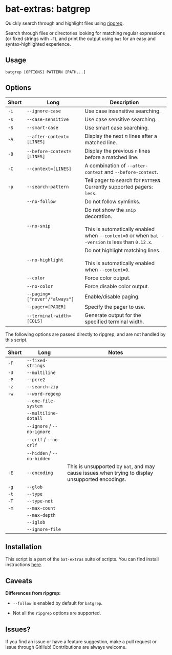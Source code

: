 # bat-extras: batgrep

Quickly search through and highlight files using [ripgrep](https://github.com/burntsushi/ripgrep).

Search through files or directories looking for matching regular expressions (or fixed strings with `-F`), and print the output using `bat` for an easy and syntax-highlighted experience.



## Usage

    batgrep [OPTIONS] PATTERN [PATH...]



## Options

| Short | Long                         | Description                                                  |
| ----- | ---------------------------- | ------------------------------------------------------------ |
| `-i`  | `--ignore-case`              | Use case insensitive searching.                              |
| `-s`  | `--case-sensitive`           | Use case sensitive searching.                                |
| `-S`  | `--smart-case`               | Use smart case searching.                                    |
| `-A`  | `--after-context=[LINES]`    | Display the next *n* lines after a matched line.             |
| `-B`  | `--before-context=[LINES]`   | Display the previous `n` lines before a matched line.        |
| `-C`  | `--context=[LINES]`          | A combination of `--after-context` and `--before-context`.   |
| `-p`  | `--search-pattern`           | Tell pager to search for `PATTERN`. Currently supported pagers: `less`. |
|       | `--no-follow`                | Do not follow symlinks.                                      |
|       | `--no-snip`                  | Do not show the `snip` decoration.<br /><br />This is automatically enabled when `--context=0` or when `bat --version` is less than `0.12.x`. |
|       | `--no-highlight`             | Do not highlight matching lines.<br /><br />This is automatically enabled when `--context=0`. |
|       | `--color`                    | Force color output.                                          |
|       | `--no-color`                 | Force disable color output.                                  |
|       | `--paging=["never"/"always"]`| Enable/disable paging.                                     |
|       | `--pager=[PAGER]`            | Specify the pager to use.                                    |
|       | `--terminal-width=[COLS]`    | Generate output for the specified terminal width.            |

The following options are passed directly to ripgrep, and are not handled by this script.

| Short | Long                       | Notes                                                        |
| ----- | -------------------------- | ------------------------------------------------------------ |
| `-F`  | `--fixed-strings`          |                                                              |
| `-U`  | `--multiline`              |                                                              |
| `-P`  | `--pcre2`                  |                                                              |
| `-z`  | `--search-zip`             |                                                              |
| `-w`  | `--word-regexp`            |                                                              |
|       | `--one-file-system`        |                                                              |
|       | `--multiline-dotall`       |                                                              |
|       | `--ignore` / `--no-ignore` |                                                              |
|       | `--crlf` / `--no-crlf`     |                                                              |
|       | `--hidden` / `--no-hidden` |                                                              |
| `-E`  | `--encoding`               | This is unsupported by `bat`, and may cause issues when trying to display unsupported encodings. |
| `-g`  | `--glob`                   |                                                              |
| `-t`  | `--type`                   |                                                              |
| `-T`  | `--type-not`               |                                                              |
| `-m`  | `--max-count`              |                                                              |
|       | `--max-depth`              |                                                              |
|       | `--iglob`                  |                                                              |
|       | `--ignore-file`            |                                                              |



## Installation

This script is a part of the `bat-extras` suite of scripts. You can find install instructions [here](../README.md#installation).



## Caveats

**Differences from ripgrep:**

- `--follow` is enabled by default for `batgrep`.

- Not all the `ripgrep` options are supported.



## Issues?

If you find an issue or have a feature suggestion, make a pull request or issue through GitHub!
Contributions are always welcome.
